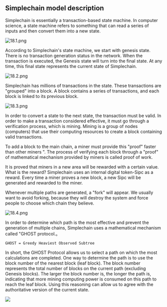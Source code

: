 ## Simplechain model description
 
Simplechain is essentially a transaction-based state machine. In computer science, a state machine refers to something that can read a series of inputs and then convert them into a new state.

![18.1.png](https://i.loli.net/2020/05/27/usmOjFxSitVPlkf.png)

According to Simplechain's state machine, we start with genesis state. There is no transaction generation status in the network. When the transaction is executed, the Genesis state will turn into the final state. At any time, this final state represents the current state of Simplechain.

![18.2.png](https://i.loli.net/2020/05/27/m7EG46heCawcWMV.png)

Simplechain has millions of transactions in the state. These transactions are "grouped" into a block. A block contains a series of transactions, and each block is linked to its previous block.

![18.3.png](https://i.loli.net/2020/05/27/jGzNRKD4SxkgtTW.png)

In order to convert a state to the next state, the transaction must be valid. In order to make a transaction considered effective, it must go through a verification process, which is mining. Mining is a group of nodes (computers) that use their computing resources to create a block containing valid transactions.

To add a block to the main chain, a miner must provide this "proof" faster than other miners ". The process of verifying each block through a "proof" of mathematical mechanism provided by miners is called proof of work.

It is proved that miners in a new area will be rewarded with a certain value. What is the reward? Simplechain uses an internal digital token-Sipc as a reward. Every time a miner proves a new block, a new Sipc will be generated and rewarded to the miner.

Whenever multiple paths are generated, a "fork" will appear. We usually want to avoid forking, because they will destroy the system and force people to choose which chain they believe.

![18.4.png](https://i.loli.net/2020/05/27/lKJ1nqIPxmhHSWB.png)

In order to determine which path is the most effective and prevent the generation of multiple chains, Simplechain uses a mathematical mechanism called "GHOST protocol.。

    GHOST = Greedy Heaviest Observed Subtree

In short, the GHOST Protocol allows us to select a path on which the most calculations are completed. One way to determine the path is to use the block number of the nearest block (leaf block). The block number represents the total number of blocks on the current path (excluding Genesis blocks). The larger the block number is, the longer the path is, indicating that more mining computing power is consumed on this path to reach the leaf block. Using this reasoning can allow us to agree with the authoritative version of the current state.

![](img/18.5.png)


